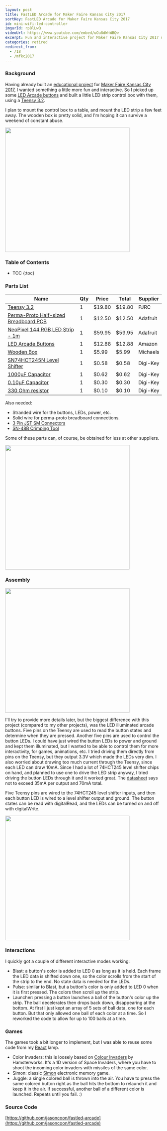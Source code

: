 ```yaml
---
layout: post
title: FastLED Arcade for Maker Faire Kansas City 2017
sortKey: FastLED Arcade for Maker Faire Kansas City 2017
id: mini-wifi-led-controller
imgurId: rp8lLwQ
videoUrl: https://www.youtube.com/embed/uOu8dWnWBQw
excerpt: Fun and interactive project for Maker Faire Kansas City 2017 using LED arcade buttons.
categories: retired
redirect_from:
  - /18
  - /mfkc2017
---
```


### Background

Having already built an [educational project](https://evilgeniuslabs.org/fastled-rgb-hsv-tutorial) for [Maker Faire Kansas City 2017](http://kansascity.makerfaire.com), I wanted something a little more fun and interactive.  So I picked up some [LED Arcade buttons](https://amzn.to/2Mcv7cC) and built a little LED strip control box with them, using a [Teensy 3.2](https://www.pjrc.com/store/teensy32.html).

I plan to mount the control box to a table, and mount the LED strip a few feet away.  The wooden box is pretty solid, and I'm hoping it can survive a weekend of constant abuse.

<a href="https://i.imgur.com/rp8lLwQ.png" target="_blank"><img src="https://i.imgur.com/rp8lLwQ.png" style="width:400px" class="img-responsive" /></a>

<h3>Table of Contents</h3>

* TOC
{:toc}

### Parts List

| Name | Qty | Price | Total | Supplier |
| --- | --- |  --- |  --- |  --- |
| [Teensy 3.2](https://www.pjrc.com/store/teensy32.html) | 1 | $19.80 | $19.80 | PJRC
| [Perma-Proto Half-sized Breadboard PCB](https://www.adafruit.com/product/571) | 1 | $12.50 | $12.50 | Adafruit
| [NeoPixel 144 RGB LED Strip - 1m](https://www.adafruit.com/product/1506) | 1 | $59.95 | $59.95 | Adafruit
| [LED Arcade Buttons](https://amzn.to/2Mcv7cC) | 1 | $12.88 | $12.88 | Amazon
| [Wooden Box](http://www.michaels.com/wooden-box-by-artminds/10357776.html) | 1 | $5.99 | $5.99 | Michaels
| [SN74HCT245N Level Shifter](http://www.digikey.com/product-detail/en/texas-instruments/SN74HCT245N/296-1612-5-ND/277258) | 1 | $0.58 | $0.58 | Digi-Key
| [1000µF Capacitor](http://www.digikey.com/product-detail/en/panasonic-electronic-components/ECA-1EM102/P5156-ND/245015) | 1 | $0.62 | $0.62 | Digi-Key
| [0.10µF Capacitor](https://www.digikey.com/product-detail/en/kemet/C320C104M5R5TA/399-9776-ND/3726028) | 1 | $0.30 | $0.30 | Digi-Key
| [330 Ohm resistor](https://www.digikey.com/product-detail/en/stackpole-electronics-inc/CF18JT330R/CF18JT330RCT-ND/2022730) | 1 | $0.10 | $0.10 | Digi-Key

Also needed:

* Stranded wire for the buttons, LEDs, power, etc.
* Solid wire for perma-proto breadboard connections.
* [3 Pin JST SM Connectors](https://amzn.to/2P4B3lR)
* [SN-48B Crimping Tool](https://amzn.to/2P638Jy)

Some of these parts can, of course, be obtained for less at other suppliers.

<a href="https://i.imgur.com/anKPcEq.png" target="_blank"><img src="https://i.imgur.com/anKPcEq.jpg" style="width:400px" class="img-responsive" /></a>

### Assembly

<a href="https://i.imgur.com/bamGsWx.png" target="_blank"><img src="https://i.imgur.com/bamGsWx.jpg" style="width:400px" class="img-responsive" /></a>

I'll try to provide more details later, but the biggest difference with this project (compared to my other projects), was the LED illuminated arcade buttons.  Five pins on the Teensy are used to read the button states and determine when they are pressed.  Another five pins are used to control the button LEDs.  I could have just wired the button LEDs to power and ground and kept them illuminated, but I wanted to be able to control them for more interactivity, for games, animations, etc.  I tried driving them directly from pins on the Teensy, but they output 3.3V which made the LEDs very dim.  I also worried about drawing too much current through the Teensy, since each LED can draw 10mA.  Since I had a lot of 74HCT245 level shifter chips on hand, and planned to use one to drive the LED strip anyway, I tried driving the button LEDs through it and it worked great.  The [datasheet](http://www.ti.com/lit/ds/symlink/sn74hct245.pdf) says not to exceed 35mA per output and 70mA total.

Five Teensy pins are wired to the 74HCT245 level shifter inputs, and then each button LED is wired to a level shifter output and ground.  The button states can be read with digitalRead, and the LEDs can be turned on and off with digitalWrite.

<a href="https://i.imgur.com/ahP4bvR.png" target="_blank"><img src="https://i.imgur.com/ahP4bvR.jpg" style="width:400px" class="img-responsive" /></a>

### Interactions

I quickly got a couple of different interactive modes working:

* Blast: a button's color is added to LED 0 as long as it is held.  Each frame the LED data is shifted down one, so the color scrolls from the start of the strip to the end.  No state data is needed for the LEDs.
* Pulse: similar to Blast, but a button's color is only added to LED 0 when it is first pressed.  The colors then scroll up the strip.
* Launcher: pressing a button launches a ball of the button's color up the strip.  The ball decelerates then drops back down, disappearing at the bottom.  At first I just kept an array of 5 sets of ball data, one for each button.  But that only allowed one ball of each color at a time.  So I reworked the code to allow for up to 100 balls at a time.

### Games

The games took a bit longer to implement, but I was able to reuse some code from my [React](/react) lamp.

* Color Invaders: this is loosely based on [Colour Invaders](http://hamsterworks.co.nz/mediawiki/index.php/Colour_Invaders) by Hamsterworks.  It's a 1D version of Space Invaders, where you have to shoot the incoming color invaders with missiles of the same color.
* Simon: classic [Simon](https://en.wikipedia.org/wiki/Simon_(game)) electronic memory game.
* Juggle: a single colored ball is thrown into the air.  You have to press the same colored button right as the ball hits the bottom to relaunch it and keep it in the air.  If successful, another ball of a different color is launched.  Repeats until you fail.  :)

### Source Code

[https://github.com/jasoncoon/fastled-arcade](https://github.com/jasoncoon/fastled-arcade)
